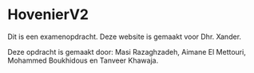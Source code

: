 # HovenierV2

Dit is een examenopdracht. Deze website is gemaakt voor Dhr. Xander.

Deze opdracht is gemaakt door: Masi Razaghzadeh, Aimane El Mettouri, Mohammed Boukhidous en Tanveer Khawaja.

